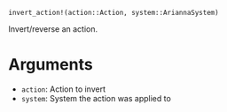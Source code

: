 ```
invert_action!(action::Action, system::AriannaSystem)
```

Invert/reverse an action.

# Arguments

  * `action`: Action to invert
  * `system`: System the action was applied to
